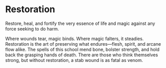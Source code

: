 # Restoration


Restore, heal, and fortify the very essence of life and magic against any force seeking to do harm.

Where wounds tear, magic binds. Where magic falters, it steadies. Restoration is the art of preserving what endures—flesh, spirit, and arcane flow alike. The spells of this school mend bone, bolster strength, and hold back the grasping hands of death. There are those who think themselves strong, but without restoration, a stab wound is as fatal as venom.




